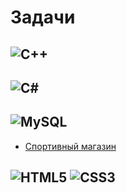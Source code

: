 # Задачи

## ![C++](https://img.shields.io/badge/c++-%2300599C.svg?style=for-the-badge&logo=c%2B%2B&logoColor=white)

## ![C#](https://img.shields.io/badge/c%23-%23239120.svg?style=for-the-badge&logo=c-sharp&logoColor=white)

## ![MySQL](https://img.shields.io/badge/mysql-%2300f.svg?style=for-the-badge&logo=mysql&logoColor=white)
- [Спортивный магазин](https://github.com/practical-programming-tasks/sport_shop)

## ![HTML5](https://img.shields.io/badge/html5-%23E34F26.svg?style=for-the-badge&logo=html5&logoColor=white) ![CSS3](https://img.shields.io/badge/css3-%231572B6.svg?style=for-the-badge&logo=css3&logoColor=white)

